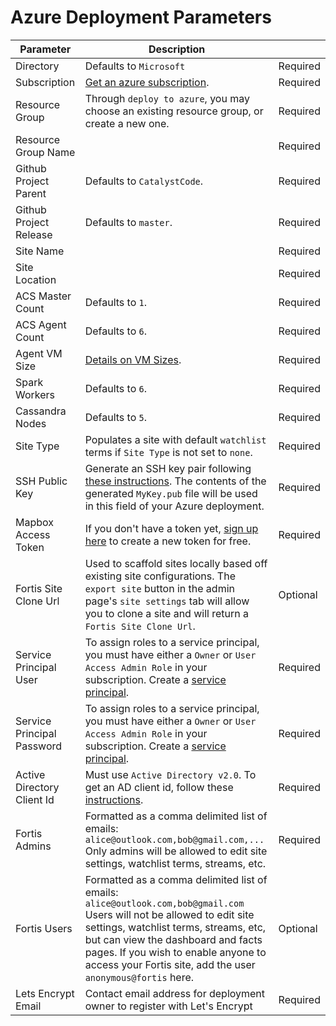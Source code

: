 # Azure Deployment Parameters

| Parameter      | Description |           |
| -------------- | ------------| --------- |
| Directory      | Defaults to `Microsoft` | Required  |
| Subscription   | [Get an azure subscription](https://azure.microsoft.com/en-us/free/). | Required |
| Resource Group | Through `deploy to azure`, you may choose an existing resource group, or create a new one. | Required |
| Resource Group Name |       | Required |
| Github Project Parent | Defaults to `CatalystCode`. | Required |
| Github Project Release | Defaults to `master`. | Required |
| Site Name |        | Required |
| Site Location | | Required |
| ACS Master Count | Defaults to `1`. | Required |
| ACS Agent Count  | Defaults to `6`. | Required |
| Agent VM Size    | [Details on VM Sizes](https://docs.microsoft.com/en-us/azure/virtual-machines/windows/sizes). | Required |
| Spark Workers | Defaults to `6`. | Required |
| Cassandra Nodes | Defaults to `5`. | Required |
| Site Type | Populates a site with default `watchlist` terms if `Site Type` is not set to `none`. | Required |
| SSH Public Key | Generate an SSH key pair following [these instructions](https://help.github.com/articles/generating-a-new-ssh-key-and-adding-it-to-the-ssh-agent/). The contents of the generated `MyKey.pub` file will be used in this field of your Azure deployment. | Required |
| Mapbox Access Token | If you don't have a token yet, [sign up here](https://www.mapbox.com/signup/) to create a new token for free. | Required |
| Fortis Site Clone Url | Used to scaffold sites locally based off existing site configurations. The `export site` button in the admin page's `site settings` tab will allow you to clone a site and will return a `Fortis Site Clone Url`. | Optional |
| Service Principal User | To assign roles to a service principal, you must have either a `Owner` or `User Access Admin Role` in your subscription. Create a [service principal](https://github.com/Azure/acs-engine/blob/e3b22c480c0298b2cf1dce41c4a7e87ac49f46f3/docs/serviceprincipal.md). | Required |
| Service Principal Password | To assign roles to a service principal, you must have either a `Owner` or `User Access Admin Role` in your subscription. Create a [service principal](https://github.com/Azure/acs-engine/blob/e3b22c480c0298b2cf1dce41c4a7e87ac49f46f3/docs/serviceprincipal.md). | Required |
| Active Directory Client Id | Must use `Active Directory v2.0`. To get an AD client id, follow these [instructions](./aad-setup.md). | Required |
| Fortis Admins | Formatted as a comma delimited list of emails: `alice@outlook.com,bob@gmail.com,...` </br> Only admins will be allowed to edit site settings, watchlist terms, streams, etc. | Required |
| Fortis Users | Formatted as a comma delimited list of emails: `alice@outlook.com,bob@gmail.com` </br> Users will not be allowed to edit site settings, watchlist terms, streams, etc, but can view the dashboard and facts pages. If you wish to enable anyone to access your Fortis site, add the user `anonymous@fortis` here. | Optional |
| Lets Encrypt Email | Contact email address for deployment owner to register with Let's Encrypt | Required |